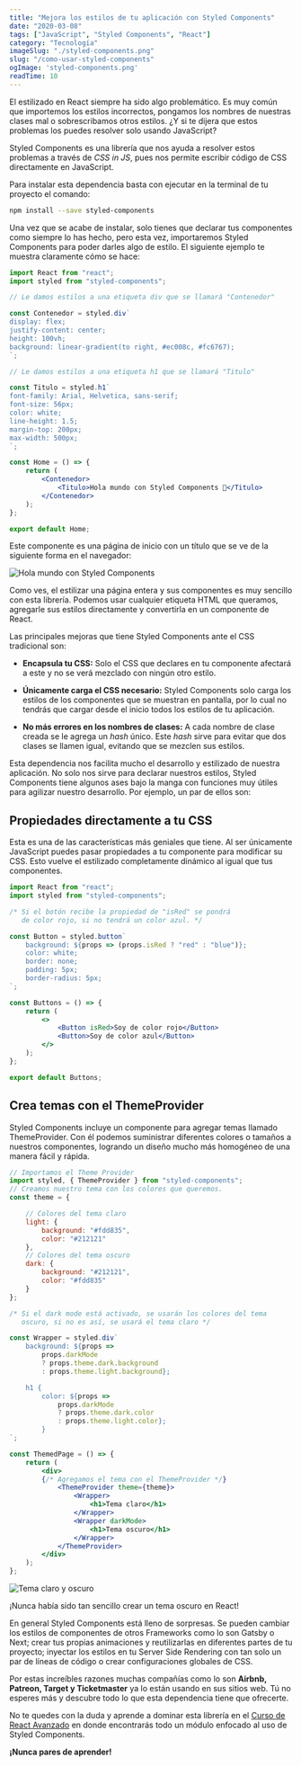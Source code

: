 ```yaml
---
title: "Mejora los estilos de tu aplicación con Styled Components"
date: "2020-03-08"
tags: ["JavaScript", "Styled Components", "React"]
category: "Tecnología"
imageSlug: "./styled-components.png"
slug: "/como-usar-styled-components"
ogImage: 'styled-components.png'
readTime: 10
---
```


El estilizado en React siempre ha sido algo problemático. Es muy común que importemos los estilos incorrectos, pongamos los nombres de nuestras clases mal o sobrescribamos otros estilos. ¿Y si te dijera que estos problemas los puedes resolver solo usando JavaScript?

Styled Components es una librería que nos ayuda a resolver estos problemas a través de *CSS in JS*, pues nos permite escribir código de CSS directamente en JavaScript. 

Para instalar esta dependencia basta con ejecutar en la terminal de tu proyecto el comando:

```bash
npm install --save styled-components
```

Una vez que se acabe de instalar, solo tienes que declarar tus componentes como siempre lo has hecho, pero esta vez, importaremos Styled Components para poder darles algo de estilo. El siguiente ejemplo te muestra claramente cómo se hace:

```jsx
import React from "react";
import styled from "styled-components";

// Le damos estilos a una etiqueta div que se llamará "Contenedor"

const Contenedor = styled.div`
display: flex;
justify-content: center;
height: 100vh;
background: linear-gradient(to right, #ec008c, #fc6767);
`;

// Le damos estilos a una etiqueta h1 que se llamará "Titulo"

const Titulo = styled.h1`
font-family: Arial, Helvetica, sans-serif;
font-size: 56px;
color: white;
line-height: 1.5;
margin-top: 200px;
max-width: 500px;
`;

const Home = () => {
	return (
		<Contenedor>
			<Titulo>Hola mundo con Styled Components 💅</Titulo>
		</Contenedor>
	);
};

export default Home;
```

Este componente es una página de inicio con un título que se ve de la siguiente forma en el navegador:  

![Hola mundo con Styled Components](https://www.dropbox.com/s/ydn4syvkk3684ny/Screenshot%20from%202020-03-07%2019-36-02.png?raw=1)

Como ves, el estilizar una página entera y sus componentes es muy sencillo con esta librería. Podemos usar cualquier etiqueta HTML que queramos, agregarle sus estilos directamente y convertirla en un componente de React.

Las principales mejoras que tiene Styled Components ante el CSS tradicional son:

- **Encapsula tu CSS:** Solo el CSS que declares en tu componente afectará a este y no se verá mezclado con ningún otro estilo.

- **Únicamente carga el CSS necesario:** Styled Components solo carga los estilos de los componentes que se muestran en pantalla, por lo cual no tendrás que cargar desde el inicio todos los estilos de tu aplicación.

- **No más errores en los nombres de clases:** A cada nombre de clase creada se le agrega un *hash* único. Este *hash* sirve para evitar que dos clases se llamen igual, evitando que se mezclen sus estilos.

Esta dependencia nos facilita mucho el desarrollo y estilizado de nuestra aplicación. No solo nos sirve para declarar nuestros estilos, Styled Components tiene algunos ases bajo la manga con funciones muy útiles para agilizar nuestro desarrollo. Por ejemplo, un par de ellos son:

## Propiedades directamente a tu CSS

Esta es una de las características más geniales que tiene. Al ser únicamente JavaScript puedes pasar propiedades a tu componente para modificar su CSS. Esto vuelve el estilizado completamente dinámico al igual que tus componentes.

```jsx
import React from "react";
import styled from "styled-components";

/* Si el botón recibe la propiedad de "isRed" se pondrá
   de color rojo, si no tendrá un color azul. */

const Button = styled.button`
	background: ${props => (props.isRed ? "red" : "blue")};
	color: white;
	border: none;
	padding: 5px;
	border-radius: 5px;
`;

const Buttons = () => {
	return (
		<>
			<Button isRed>Soy de color rojo</Button>
			<Button>Soy de color azul</Button>
		</>
	);
};

export default Buttons;
```

## Crea temas con el ThemeProvider

Styled Components incluye un componente para agregar temas llamado ThemeProvider. Con él podemos suministrar diferentes colores o tamaños a nuestros componentes, logrando un diseño mucho más homogéneo de una manera fácil y rápida.

```jsx
// Importamos el Theme Provider
import styled, { ThemeProvider } from "styled-components";
// Creamos nuestro tema con los colores que queremos.
const theme = {

	// Colores del tema claro
	light: {
		background: "#fdd835",
		color: "#212121"
	},
	// Colores del tema oscuro
	dark: {
		background: "#212121",
		color: "#fdd835"
	}
};

/* Si el dark mode está activado, se usarán los colores del tema
   oscuro, si no es así, se usará el tema claro */

const Wrapper = styled.div`
	background: ${props =>
		props.darkMode
		? props.theme.dark.background
		: props.theme.light.background};

	h1 {
		color: ${props =>
			props.darkMode 
			? props.theme.dark.color 
			: props.theme.light.color};
		}
`;

const ThemedPage = () => {
	return (
		<div>
		{/* Agregamos el tema con el ThemeProvider */}
			<ThemeProvider theme={theme}>
				<Wrapper>
					<h1>Tema claro</h1>
				</Wrapper>
				<Wrapper darkMode>
					<h1>Tema oscuro</h1>
				</Wrapper>
			</ThemeProvider>
		</div>
	);
};
```

![Tema claro y oscuro](https://www.dropbox.com/s/4sy6rvq594br9eo/Screenshot%20from%202020-03-08%2000-18-17.png?raw=1)


¡Nunca había sido tan sencillo crear un tema oscuro en React!

En general Styled Components está lleno de sorpresas. Se pueden cambiar los estilos de componentes de otros Frameworks como lo son Gatsby o Next; crear tus propias animaciones y reutilizarlas en diferentes partes de tu proyecto; inyectar los estilos en tu Server Side Rendering con tan solo un par de líneas de código o crear configuraciones globales de CSS.

Por estas increíbles razones muchas compañías como lo son **Airbnb, Patreon, Target y Ticketmaster** ya lo están usando en sus sitios web. Tú no esperes más y descubre todo lo que esta dependencia tiene que ofrecerte.

No te quedes con la duda y aprende a dominar esta librería en el [Curso de React Avanzado](https://platzi.com/cursos/react-avanzado/) en donde encontrarás todo un módulo enfocado al uso de Styled Components.

**¡Nunca pares de aprender!**